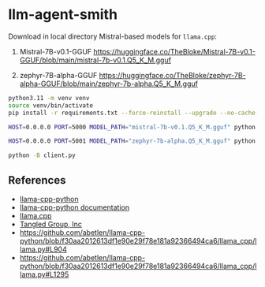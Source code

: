 # llm-agent-smith

Download in local directory Mistral-based models for `llama.cpp`:

1) Mistral-7B-v0.1-GGUF
https://huggingface.co/TheBloke/Mistral-7B-v0.1-GGUF/blob/main/mistral-7b-v0.1.Q5_K_M.gguf

2) zephyr-7B-alpha-GGUF
https://huggingface.co/TheBloke/zephyr-7B-alpha-GGUF/blob/main/zephyr-7b-alpha.Q5_K_M.gguf

```bash
python3.11 -m venv venv
source venv/bin/activate
pip install -r requirements.txt --force-reinstall --upgrade --no-cache-dir
```

```bash
HOST=0.0.0.0 PORT=5000 MODEL_PATH="mistral-7b-v0.1.Q5_K_M.gguf" python -B server.py
```

```bash
HOST=0.0.0.0 PORT=5001 MODEL_PATH="zephyr-7b-alpha.Q5_K_M.gguf" python -B server.py
```

```bash
python -B client.py
```

## References

* [llama-cpp-python](https://github.com/abetlen/llama-cpp-python)
* [llama-cpp-python documentation](https://llama-cpp-python.readthedocs.io)
* [llama.cpp](https://github.com/ggerganov/llama.cpp)
* [Tangled Group, Inc](https://tangledgroup.com)
* https://github.com/abetlen/llama-cpp-python/blob/f30aa2012613df1e90e29f78e181a92366494ca6/llama_cpp/llama.py#L904
* https://github.com/abetlen/llama-cpp-python/blob/f30aa2012613df1e90e29f78e181a92366494ca6/llama_cpp/llama.py#L1295